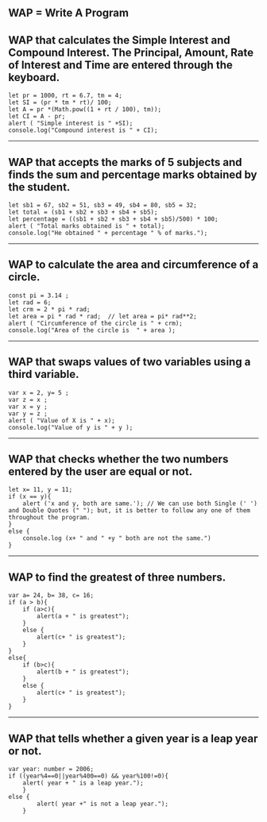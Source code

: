 
WAP = Write A Program
-----------------------

WAP that calculates the Simple Interest and Compound Interest. The Principal, Amount, Rate of Interest and Time are entered through the keyboard.
-------------------------------------------------------


```
let pr = 1000, rt = 6.7, tm = 4;
let SI = (pr * tm * rt)/ 100;
let A = pr *(Math.pow((1 + rt / 100), tm));
let CI = A - pr;
alert ( "Simple interest is " +SI);
console.log("Compound interest is " + CI);
```

_________________________________________
WAP that accepts the marks of 5 subjects and finds the sum and percentage marks obtained by the student.
-------------------------------------------------------------------------------------


```
let sb1 = 67, sb2 = 51, sb3 = 49, sb4 = 80, sb5 = 32;
let total = (sb1 + sb2 + sb3 + sb4 + sb5);
let percentage = ((sb1 + sb2 + sb3 + sb4 + sb5)/500) * 100;
alert ( "Total marks obtained is " + total);
console.log("He obtained " + percentage " % of marks.");
```

 ----------------------------------------------------------------------------------------------
WAP to calculate the area and circumference of a circle.
-----------------------------------------------------------------------------------------------


```
const pi = 3.14 ;
let rad = 6;
let crm = 2 * pi * rad;
let area = pi * rad * rad;  // let area = pi* rad**2;
alert ( "Circumference of the circle is " + crm);
console.log("Area of the circle is  " + area );
```

------------------------------------------------------------------------------
WAP that swaps values of two variables using a third variable.
------------------------------------------------------------------------------


```
var x = 2, y= 5 ;
var z = x ;
var x = y ;
var y = z ;
alert ( "Value of X is " + x);
console.log("Value of y is " + y );
```
--------------------------------------------------------------------------------
WAP that checks whether the two numbers entered by the user are equal or not.
----------------------------------------------------------------------------------------


```
let x= 11, y = 11;
if (x == y){
    alert ('x and y, both are same.'); // We can use both Single (' ') and Double Quotes (" "); but, it is better to follow any one of them throughout the program.
}
else {
    console.log (x+ " and " +y " both are not the same.")
}
```
 --------------------------------------------------------------------------------------
WAP to find the greatest of three numbers.
--------------------------------------------------------------------------------


```
var a= 24, b= 38, c= 16;
if (a > b){
    if (a>c){
        alert(a + " is greatest");
    }
    else {
        alert(c+ " is greatest");
    }
}
else{
    if (b>c){
        alert(b + " is greatest");
    }
    else {
        alert(c+ " is greatest");
    }
}
```
----------------------------------------------------------------------------------
WAP that tells whether a given year is a leap year or not.
-------------------------------------------------------------------------------------


```
var year: number = 2006;
if ((year%4==0||year%400==0) && year%100!=0){
    alert( year + " is a leap year.");
	}
else {
		alert( year +" is not a leap year.");
	}

```
